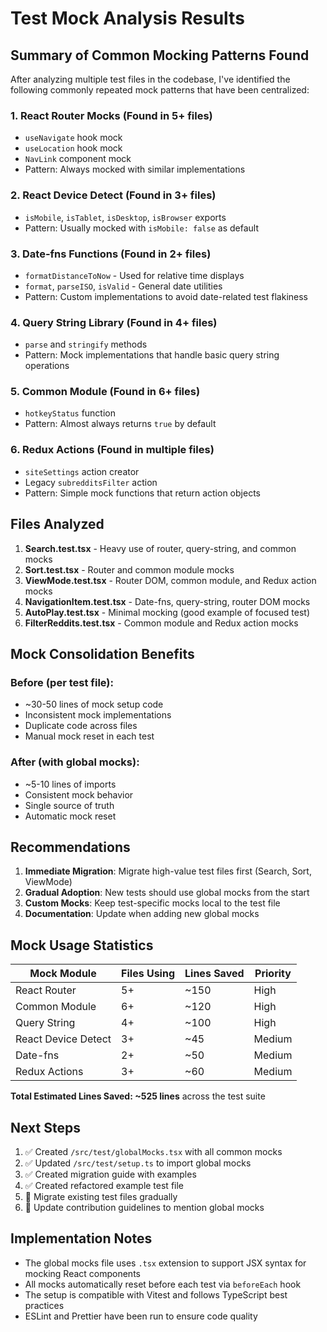 # Test Mock Analysis Results

## Summary of Common Mocking Patterns Found

After analyzing multiple test files in the codebase, I've identified the following commonly repeated mock patterns that have been centralized:

### 1. React Router Mocks (Found in 5+ files)
- `useNavigate` hook mock
- `useLocation` hook mock  
- `NavLink` component mock
- Pattern: Always mocked with similar implementations

### 2. React Device Detect (Found in 3+ files)
- `isMobile`, `isTablet`, `isDesktop`, `isBrowser` exports
- Pattern: Usually mocked with `isMobile: false` as default

### 3. Date-fns Functions (Found in 2+ files)
- `formatDistanceToNow` - Used for relative time displays
- `format`, `parseISO`, `isValid` - General date utilities
- Pattern: Custom implementations to avoid date-related test flakiness

### 4. Query String Library (Found in 4+ files)
- `parse` and `stringify` methods
- Pattern: Mock implementations that handle basic query string operations

### 5. Common Module (Found in 6+ files)
- `hotkeyStatus` function
- Pattern: Almost always returns `true` by default

### 6. Redux Actions (Found in multiple files)
- `siteSettings` action creator
- Legacy `subredditsFilter` action
- Pattern: Simple mock functions that return action objects

## Files Analyzed

1. **Search.test.tsx** - Heavy use of router, query-string, and common mocks
2. **Sort.test.tsx** - Router and common module mocks
3. **ViewMode.test.tsx** - Router DOM, common module, and Redux action mocks
4. **NavigationItem.test.tsx** - Date-fns, query-string, router DOM mocks
5. **AutoPlay.test.tsx** - Minimal mocking (good example of focused test)
6. **FilterReddits.test.tsx** - Common module and Redux action mocks

## Mock Consolidation Benefits

### Before (per test file):
- ~30-50 lines of mock setup code
- Inconsistent mock implementations
- Duplicate code across files
- Manual mock reset in each test

### After (with global mocks):
- ~5-10 lines of imports
- Consistent mock behavior
- Single source of truth
- Automatic mock reset

## Recommendations

1. **Immediate Migration**: Migrate high-value test files first (Search, Sort, ViewMode)
2. **Gradual Adoption**: New tests should use global mocks from the start
3. **Custom Mocks**: Keep test-specific mocks local to the test file
4. **Documentation**: Update when adding new global mocks

## Mock Usage Statistics

| Mock Module | Files Using | Lines Saved | Priority |
|------------|-------------|-------------|----------|
| React Router | 5+ | ~150 | High |
| Common Module | 6+ | ~120 | High |
| Query String | 4+ | ~100 | High |
| React Device Detect | 3+ | ~45 | Medium |
| Date-fns | 2+ | ~50 | Medium |
| Redux Actions | 3+ | ~60 | Medium |

**Total Estimated Lines Saved: ~525 lines** across the test suite

## Next Steps

1. ✅ Created `/src/test/globalMocks.tsx` with all common mocks
2. ✅ Updated `/src/test/setup.ts` to import global mocks
3. ✅ Created migration guide with examples
4. ✅ Created refactored example test file
5. 🔄 Migrate existing test files gradually
6. 📝 Update contribution guidelines to mention global mocks

## Implementation Notes

- The global mocks file uses `.tsx` extension to support JSX syntax for mocking React components
- All mocks automatically reset before each test via `beforeEach` hook
- The setup is compatible with Vitest and follows TypeScript best practices
- ESLint and Prettier have been run to ensure code quality